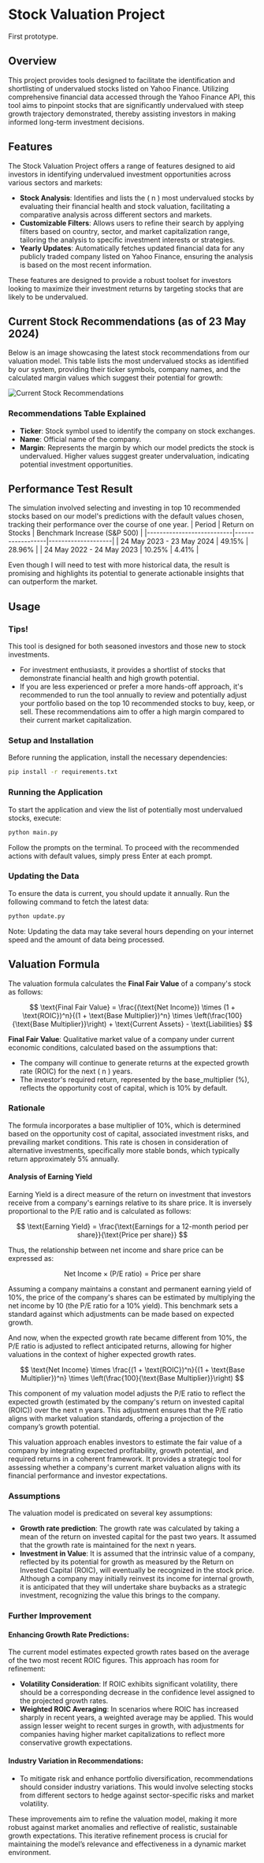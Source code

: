 # Stock Valuation Project 
First prototype.
## Overview

This project provides tools designed to facilitate the identification and shortlisting of undervalued stocks listed on Yahoo Finance. Utilizing comprehensive financial data accessed through the Yahoo Finance API, this tool aims to pinpoint stocks that are significantly undervalued with steep growth trajectory demonstrated, thereby assisting investors in making informed long-term investment decisions.

## Features

The Stock Valuation Project offers a range of features designed to aid investors in identifying undervalued investment opportunities across various sectors and markets:

- **Stock Analysis**: Identifies and lists the \( n \) most undervalued stocks by evaluating their financial health and stock valuation, facilitating a comparative analysis across different sectors and markets.
- **Customizable Filters**: Allows users to refine their search by applying filters based on country, sector, and market capitalization range, tailoring the analysis to specific investment interests or strategies.
- **Yearly Updates**: Automatically fetches updated financial data for any publicly traded company listed on Yahoo Finance, ensuring the analysis is based on the most recent information.

These features are designed to provide a robust toolset for investors looking to maximize their investment returns by targeting stocks that are likely to be undervalued.

## Current Stock Recommendations (as of 23 May 2024)

Below is an image showcasing the latest stock recommendations from our valuation model. This table lists the most undervalued stocks as identified by our system, providing their ticker symbols, company names, and the calculated margin values which suggest their potential for growth:

![Current Stock Recommendations](image.png)

### Recommendations Table Explained

- **Ticker**: Stock symbol used to identify the company on stock exchanges.
- **Name**: Official name of the company.
- **Margin**: Represents the margin by which our model predicts the stock is undervalued. Higher values suggest greater undervaluation, indicating potential investment opportunities.

## Performance Test Result
The simulation involved selecting and investing in top 10 recommended stocks based on our model's predictions with the default values chosen, tracking their performance over the course of one year.
| Period                    | Return on Stocks | Benchmark Increase (S&P 500) |
|---------------------------|------------------|--------------------|
| 24 May 2023 - 23 May 2024 | 49.15%           | 28.96%             |
| 24 May 2022 - 24 May 2023 | 10.25%           | 4.41%              |

Even though I will need to test with more historical data, the result is promising and highlights its potential to generate actionable insights that can outperform the market.

## Usage
### Tips!
This tool is designed for both seasoned investors and those new to stock investments. 
- For investment enthusiasts, it provides a shortlist of stocks that demonstrate financial health and high growth potential. 
- If you are less experienced or prefer a more hands-off approach, it's recommended to run the tool annually to review and potentially adjust your portfolio based on the top 10 recommended stocks to buy, keep, or sell. These recommendations aim to offer a high margin compared to their current market capitalization.



### Setup and Installation

Before running the application, install the necessary dependencies:

```bash
pip install -r requirements.txt
```

### Running the Application
To start the application and view the list of potentially most undervalued stocks, execute:
```bash
python main.py
```
Follow the prompts on the terminal. To proceed with the recommended actions with default values, simply press Enter at each prompt.

### Updating the Data
To ensure the data is current, you should update it annually. Run the following command to fetch the latest data:

```bash
python update.py
```
Note: Updating the data may take several hours depending on your internet speed and the amount of data being processed.

## Valuation Formula

The valuation formula calculates the **Final Fair Value** of a company's stock as follows:

$$
\text{Final Fair Value} = \frac{(\text{Net Income}) \times (1 + \text{ROIC})^n}{(1 + \text{Base Multiplier})^n} \times \left(\frac{100}{\text{Base Multiplier}}\right) + \text{Current Assets} - \text{Liabilities}
$$

**Final Fair Value**: Qualitative market value of a company under current economic conditions, calculated based on the assumptions that:
- The company will continue to generate returns at the expected growth rate (ROIC) for the next \( n \) years.
- The investor's required return, represented by the base_multiplier (%), reflects the opportunity cost of capital, which is 10% by default.

### Rationale

The formula incorporates a base multiplier of 10%, which is determined based on the opportunity cost of capital, associated investment risks, and prevailing market conditions. This rate is chosen in consideration of alternative investments, specifically more stable bonds, which typically return approximately 5% annually.

#### Analysis of Earning Yield

Earning Yield is a direct measure of the return on investment that investors receive from a company's earnings relative to its share price. It is inversely proportional to the P/E ratio and is calculated as follows:

$$
\text{Earning Yield} = \frac{\text{Earnings for a 12-month period per share}}{\text{Price per share}}
$$

Thus, the relationship between net income and share price can be expressed as:

$$
\text{Net Income} \times (\text{P/E ratio}) = \text{Price per share}
$$

Assuming a company maintains a constant and permanent earning yield of 10%, the price of the company's shares can be estimated by multiplying the net income by 10 (the P/E ratio for a 10% yield). This benchmark sets a standard against which adjustments can be made based on expected growth.

And now, when the expected growth rate became different from 10%, the P/E ratio is adjusted to reflect anticipated returns, allowing for higher valuations in the context of higher expected growth rates.

$$
\text{Net Income} \times \frac{(1 + \text{ROIC})^n}{(1 + \text{Base Multiplier})^n} \times \left(\frac{100}{\text{Base Multiplier}}\right)
$$

This component of my valuation model adjusts the P/E ratio to reflect the expected growth (estimated by the company's return on invested capital (ROIC)) over the next n years. This adjustment ensures that the P/E ratio aligns with market valuation standards, offering a projection of the company’s growth potential.

This valuation approach enables investors to estimate the fair value of a company by integrating expected profitability, growth potential, and required returns in a coherent framework. It provides a strategic tool for assessing whether a company's current market valuation aligns with its financial performance and investor expectations.

### Assumptions

The valuation model is predicated on several key assumptions:

- **Growth rate prediction**: The growth rate was calculated by taking a mean of the return on invested capital for the past two years. It assumed that the growth rate is maintained for the next n years.
- **Investment in Value**: It is assumed that the intrinsic value of a company, reflected by its potential for growth as measured by the Return on Invested Capital (ROIC), will eventually be recognized in the stock price. Although a company may initially reinvest its income for internal growth, it is anticipated that they will undertake share buybacks as a strategic investment, recognizing the value this brings to the company.

### Further Improvement

#### Enhancing Growth Rate Predictions:

The current model estimates expected growth rates based on the average of the two most recent ROIC figures. This approach has room for refinement:

- **Volatility Consideration**: If ROIC exhibits significant volatility, there should be a corresponding decrease in the confidence level assigned to the projected growth rates.
- **Weighted ROIC Averaging**: In scenarios where ROIC has increased sharply in recent years, a weighted average may be applied. This would assign lesser weight to recent surges in growth, with adjustments for companies having higher market capitalizations to reflect more conservative growth expectations.

#### Industry Variation in Recommendations:

- To mitigate risk and enhance portfolio diversification, recommendations should consider industry variations. This would involve selecting stocks from different sectors to hedge against sector-specific risks and market volatility.

These improvements aim to refine the valuation model, making it more robust against market anomalies and reflective of realistic, sustainable growth expectations. This iterative refinement process is crucial for maintaining the model’s relevance and effectiveness in a dynamic market environment.

